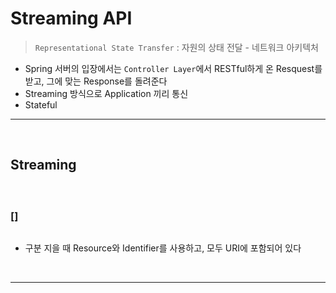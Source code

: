 # Streaming API
> ```Representational State Transfer``` : 자원의 상태 전달 - 네트워크 아키텍처
* Spring 서버의 입장에서는 ```Controller Layer```에서 RESTful하게 온 Resquest를 받고, 그에 맞는 Response를 돌려준다
* Streaming 방식으로 Application 끼리 통신
* Stateful

<hr>
<br>

## Streaming 
#### 

<br>

### []
```bash

```
* 구분 지을 때 Resource와 Identifier를 사용하고, 모두 URI에 포함되어 있다

<br>
<hr>
<br>
